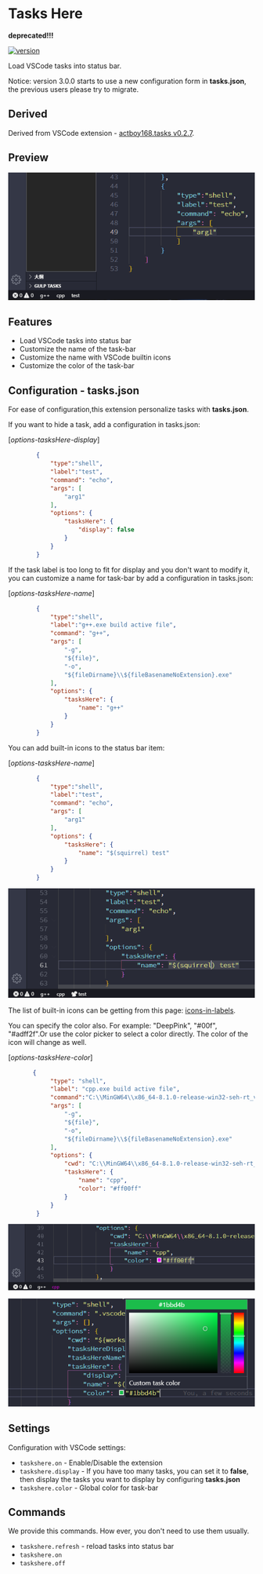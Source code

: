 # Tasks Here

**deprecated!!!**

[![version](https://img.shields.io/visual-studio-marketplace/v/alexzshl.tasks-here?style=flat-square&label=VS%20Marketplace&logo=visual-studio-code)](https://marketplace.visualstudio.com/items?itemName=alexzshl.tasks-here)

Load VSCode tasks into status bar.

Notice: version 3.0.0 starts to use a new configuration form in **tasks.json**, the previous users please try to migrate.

## Derived

Derived from VSCode extension - [actboy168.tasks v0.2.7](https://marketplace.visualstudio.com/items?itemName=actboy168.tasks).

## Preview

![preview](resource/image/preview.png)

## Features

- Load VSCode tasks into status bar
- Customize the name of the task-bar
- Customize the name with VSCode builtin icons
- Customize the color of the task-bar

## Configuration - tasks.json

For ease of configuration,this extension personalize tasks with **tasks.json**.

If you want to hide a task, add a configuration in tasks.json:

[*options-tasksHere-display*]

```json
        {
            "type":"shell",
            "label":"test",
            "command": "echo",
            "args": [
                "arg1"
            ],
            "options": {
                "tasksHere": {
                    "display": false
                }
            }
        }
```

If the task label is too long to fit for display and you don't want to modify it, you can customize a name for task-bar by add a configuration in tasks.json:

[*options-tasksHere-name*]

```json
        {
            "type":"shell",
            "label":"g++.exe build active file",
            "command": "g++",
            "args": [
                "-g",
                "${file}",
                "-o",
                "${fileDirname}\\${fileBasenameNoExtension}.exe"
            ],
            "options": {
                "tasksHere": {
                    "name": "g++"
                }
            }
        }
```

You can add built-in icons to the status bar item:

[*options-tasksHere-name*]

```json
        {
            "type":"shell",
            "label":"test",
            "command": "echo",
            "args": [
                "arg1"
            ],
            "options": {
                "tasksHere": {
                    "name": "$(squirrel) test"
                }
            }
        }
```

![icon-in-label](resource/image/new/label_icon.png)

The list of built-in icons can be getting from this page: [icons-in-labels](https://code.visualstudio.com/api/references/icons-in-labels).

You can specify the color also. For example: "DeepPink", "#00f", "#adff2f".Or use the color picker to select a color directly. The color of the icon will change as well.

[*options-tasksHere-color*]

```json
       {
            "type": "shell",
            "label": "cpp.exe build active file",
            "command":"C:\\MinGW64\\x86_64-8.1.0-release-win32-seh-rt_v6-rev0\\mingw64\\bin\\cpp.exe",
            "args": [
                "-g",
                "${file}",
                "-o",
                "${fileDirname}\\${fileBasenameNoExtension}.exe"
            ],
            "options": {
                "cwd": "C:\\MinGW64\\x86_64-8.1.0-release-win32-seh-rt_v6-rev0\\mingw64\\bin",
                "tasksHere": {
                    "name": "cpp",
                    "color": "#ff00ff"
                }
            }
        }
```

![label_color](resource/image/new/label_color.png)

![label_color](resource/image/new/labe_color_selector.png)

## Settings

Configuration with VSCode settings:

- `taskshere.on` - Enable/Disable the extension
- `taskshere.display` - If you have too many tasks, you can set it to **false**, then display the tasks you want to display by configuring **tasks.json**
- `taskshere.color` - Global color for task-bar

## Commands

We provide this commands. How ever, you don't need to use them usually.

- `taskshere.refresh` - reload tasks into status bar
- `taskshere.on`
- `taskshere.off`
